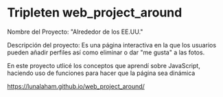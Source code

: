 # Tripleten web_project_around
Nombre del Proyecto: "Alrededor de los EE.UU."
 
 Descripción del proyecto: Es una página interactiva en la que los usuarios pueden añadir perfiles así como eliminar o dar "me gusta" a las fotos.

 En este proyecto utlicé los conceptos que aprendí sobre JavaScript, haciendo uso de funciones para hacer que la página sea dinámica
 
 
 https://lunalaham.github.io/web_project_around/